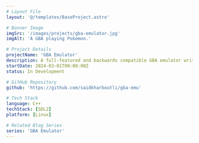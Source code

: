 ```yaml
---
# Layout File
layout: '@/templates/BaseProject.astro'

# Banner Image
imgSrc: '/images/projects/gba-emulator.jpg'
imgAlt: 'A GBA playing Pokemon.'

# Project Details
projectName: 'GBA Emulator'
description: A full-featured and backwards compatible GBA emulator written in C++ intended to run on RISC-V hardware.
startDate: 2024-03-01T00:00:00Z
status: In Development

# GitHub Repository
github: 'https://github.com/saidkharboutli/gba-emu'

# Tech Stack
language: C++
techStack: [SDL2]
platform: [Linux]

# Related Blog Series
series: 'GBA Emulator'
---
```

